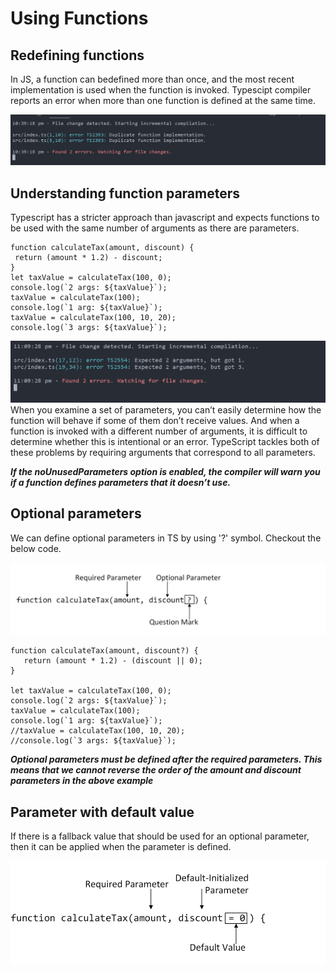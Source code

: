 # Using Functions

## Redefining functions

In JS, a function can bedefined more than once, and the most recent implementation is used when the function is invoked. Typescipt compiler reports an error when more than one function is defined at the same time.

![](../UsingFunctions/images/duplicatefn.png)

## Understanding function parameters

Typescript has a stricter approach than javascript and expects functions to be used with the same number of arguments as there are parameters.

```
function calculateTax(amount, discount) {
 return (amount * 1.2) - discount;
}
let taxValue = calculateTax(100, 0);
console.log(`2 args: ${taxValue}`);
taxValue = calculateTax(100);
console.log(`1 arg: ${taxValue}`);
taxValue = calculateTax(100, 10, 20);
console.log(`3 args: ${taxValue}`);

```

![](./images/fnerror1.png)
When you examine a set of parameters, you can’t easily determine how the function will behave if some of them don’t receive values. And when a function is invoked with a different number of arguments, it is difficult to determine whether this is intentional or an error. TypeScript tackles both of these problems by requiring arguments that correspond to all parameters.

**_If the noUnusedParameters option is enabled, the compiler will warn you if a function defines parameters that it doesn’t use._**

## Optional parameters

We can define optional parameters in TS by using '?' symbol. Checkout the below code.

![](./images/optionalparameters.png)

```
function calculateTax(amount, discount?) {
   return (amount * 1.2) - (discount || 0);
}

let taxValue = calculateTax(100, 0);
console.log(`2 args: ${taxValue}`);
taxValue = calculateTax(100);
console.log(`1 arg: ${taxValue}`);
//taxValue = calculateTax(100, 10, 20);
//console.log(`3 args: ${taxValue}`);

```

**_Optional parameters must be defined after the required parameters. This means that we cannot reverse the order of the amount and discount parameters in the above example_**

## Parameter with default value

If there is a fallback value that should be used for an optional parameter, then it can be
applied when the parameter is defined.

![](./images/defaultparameter.png)
